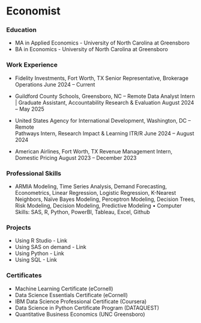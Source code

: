 # Economist

### Education
- MA in Applied Economics - University of North Carolina at Greensboro
- BA in Economics - University of North Carolina at Greensboro

### Work Experience

- Fidelity Investments, Fort Worth, TX
Senior Representative, Brokerage Operations
June 2024 – Current

- Guildford County Schools, Greensboro, NC – Remote
Data Analyst Intern | Graduate Assistant, Accountability Research & Evaluation
August 2024 – May 2025

- United States Agency for International Development, Washington, DC – Remote 	
Pathways Intern, Research Impact & Learning ITR/R
June 2024 – August 2024

- American Airlines, Fort Worth, TX	
Revenue Management Intern, Domestic Pricing
August 2023 – December 2023

### Professional Skills
- ARMIA Modeling, Time Series Analysis, Demand Forecasting, Econometrics, Linear Regression, Logistic Regression, K-Nearest Neighbors, Naïve Bayes Modeling, Perceptron Modeling, Decision Trees, Risk Modeling, Decision Modeling, Predictive Modeling
•	Computer Skills: SAS, R, Python, PowerBI, Tableau, Excel, Github


### Projects
- Using R Studio - Link
- Using SAS on demand - Link
- Using Python - Link
- Using SQL - Link

  
### Certificates
- Machine Learning Certificate (eCornell)
- Data Science Essentials Certificate (eCornell)
- IBM Data Science Professional Certificate (Coursera)
- Data Science in Python Certificate Program (DATAQUEST)
- Quantitative Business Economics (UNC Greensboro)
